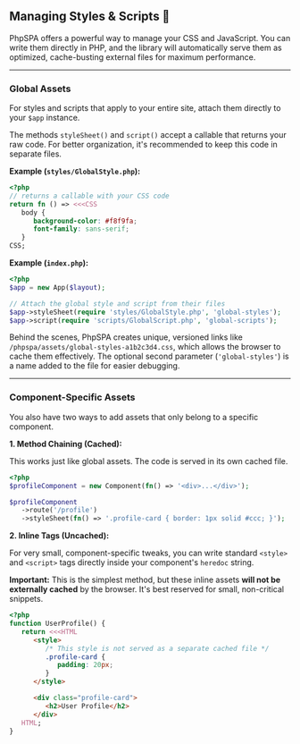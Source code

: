 ## Managing Styles & Scripts 🎨

PhpSPA offers a powerful way to manage your CSS and JavaScript. You can write them directly in PHP, and the library will automatically serve them as optimized, cache-busting external files for maximum performance.

-----

### Global Assets

For styles and scripts that apply to your entire site, attach them directly to your `$app` instance.

The methods `styleSheet()` and `script()` accept a callable that returns your raw code. For better organization, it's recommended to keep this code in separate files.

**Example (`styles/GlobalStyle.php`):**

```php
<?php
// returns a callable with your CSS code
return fn () => <<<CSS
   body {
      background-color: #f8f9fa;
      font-family: sans-serif;
   }
CSS;
```

**Example (`index.php`):**

```php
<?php
$app = new App($layout);

// Attach the global style and script from their files
$app->styleSheet(require 'styles/GlobalStyle.php', 'global-styles');
$app->script(require 'scripts/GlobalScript.php', 'global-scripts');
```

Behind the scenes, PhpSPA creates unique, versioned links like `/phpspa/assets/global-styles-a1b2c3d4.css`, which allows the browser to cache them effectively. The optional second parameter (`'global-styles'`) is a name added to the file for easier debugging.

-----

### Component-Specific Assets

You also have two ways to add assets that only belong to a specific component.

**1. Method Chaining (Cached):**

This works just like global assets. The code is served in its own cached file.

```php
<?php
$profileComponent = new Component(fn() => '<div>...</div>');

$profileComponent
   ->route('/profile')
   ->styleSheet(fn() => '.profile-card { border: 1px solid #ccc; }');
```

**2. Inline Tags (Uncached):**

For very small, component-specific tweaks, you can write standard `<style>` and `<script>` tags directly inside your component's `heredoc` string.

**Important:** This is the simplest method, but these inline assets **will not be externally cached** by the browser. It's best reserved for small, non-critical snippets.

```php
<?php
function UserProfile() {
   return <<<HTML
      <style>
         /* This style is not served as a separate cached file */
         .profile-card {
            padding: 20px;
         }
      </style>

      <div class="profile-card">
         <h2>User Profile</h2>
      </div>
   HTML;
}
```
